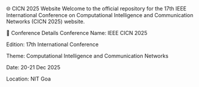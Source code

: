 🌐 CICN 2025 Website
Welcome to the official repository for the 17th IEEE International Conference on Computational Intelligence and Communication Networks (CICN 2025) website.

📅 Conference Details
Conference Name: IEEE CICN 2025

Edition: 17th International Conference

Theme: Computational Intelligence and Communication Networks

Date: 20-21 Dec 2025

Location: NIT Goa

